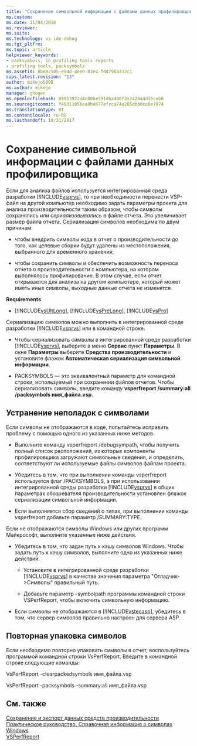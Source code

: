 ```yaml
---
title: "Сохранение символьной информации с файлами данных профилировщика | Документы Майкрософт"
ms.custom: 
ms.date: 11/04/2016
ms.reviewer: 
ms.suite: 
ms.technology: vs-ide-debug
ms.tgt_pltfrm: 
ms.topic: article
helpviewer_keywords:
- packsymbols, in profiling tools reports
- profiling tools, packsymbols
ms.assetid: 8b802505-e94d-4ee0-83e4-fdd790a332c1
caps.latest.revision: "13"
author: mikejo5000
ms.author: mikejo
manager: ghogen
ms.openlocfilehash: 89913922d4c806e591d6a488f35242444d16ceb0
ms.sourcegitcommit: f40311056ea0b4677efcca74a285dbb0ce0e7974
ms.translationtype: HT
ms.contentlocale: ru-RU
ms.lasthandoff: 10/31/2017
---
```

# <a name="saving-symbol-information-with-performance-data-files"></a>Сохранение символьной информации с файлами данных профилировщика
Если для анализа файлов используется интегрированная среда разработки [!INCLUDE[vsprvs](../code-quality/includes/vsprvs_md.md)], то при необходимости перенести VSP-файл на другой компьютер необходимо задать параметры проекта для анализа производительности таким образом, чтобы символы сохранялись или *сериализовывались* в файле отчета. Это увеличивает размер файла отчета. Сериализация символов необходима по двум причинам:  
  
-   чтобы внедрить символы кода в отчет о производительности до того, как целевые сборки будут удалены из местоположения, выбранного для временного хранения;  
  
-   чтобы сохранить символы и обеспечить возможность переноса отчета о производительности с компьютера, на котором выполнялось профилирование. В этом случае, если отчет открывается для анализа на другом компьютере, который может иметь иные символы, выходные данные отчета не изменятся.  
  
 **Requirements**  
  
-   [!INCLUDE[vsUltLong](../code-quality/includes/vsultlong_md.md)], [!INCLUDE[vsPreLong](../code-quality/includes/vsprelong_md.md)], [!INCLUDE[vsPro](../code-quality/includes/vspro_md.md)]  
  
 Сериализацию символов можно выполнить в интегрированной среде разработки [!INCLUDE[vsprvs](../code-quality/includes/vsprvs_md.md)] или в командной строке.  
  
-   Чтобы сериализовать символы в интегрированной среде разработки [!INCLUDE[vsprvs](../code-quality/includes/vsprvs_md.md)], выберите в меню **Сервис** пункт **Параметры**. В окне **Параметры** выберите **Средства производительности** и установите флажок **Автоматическая сериализация символьной информации**.  
  
-   PACKSYMBOLS — это эквивалентный параметр для командной строки, используемый при сохранении файлов отчетов. Чтобы сериализовать символы, введите команду **vsperfreport /summary:all /packsymbols имя_файла.vsp**.  
  
## <a name="troubleshooting-symbol-problems"></a>Устранение неполадок с символами  
 Если символы не отображаются в коде, попытайтесь исправить проблему с помощью одного из указанных ниже методов.  
  
-   Выполните команду vsperfreport /debugsympath, чтобы получить полный список расположений, из которых компоненты профилировщика загружают символьные сведения, и определить, соответствуют ли используемые файлы символов файлам проекта.  
  
-   Убедитесь в том, что при выполнении команды vsperfreport используется флаг /PACKSYMBOLS, а при использовании интегрированной среды разработки [!INCLUDE[vsprvs](../code-quality/includes/vsprvs_md.md)] в общих параметрах обозревателя производительности установлен флажок сериализации символьной информации.  
  
-   Если выполняется сбор сведений о типах, при выполнении команды vsperfreport добавьте параметр /SUMMARY:TYPE.  
  
 Если не отображаются символы Windows или других программ Майкрософт, выполните указанные ниже действия.  
  
-   Убедитесь в том, что задан путь к кэшу символов Windows. Чтобы задать путь к кэшу символов, выполните одно из указанных ниже действий.  
  
    -   Установите в интегрированной среде разработки [!INCLUDE[vsprvs](../code-quality/includes/vsprvs_md.md)] в качестве значения параметра "Отладчик->Символы" правильный путь.  
  
    -   Добавьте параметр -symbolpath программы командной строки VSPerfReport, чтобы включить символьную информацию.  
  
-   Если символы не отображаются в [!INCLUDE[vstecasp](../code-quality/includes/vstecasp_md.md)], убедитесь в том, что сервер символов правильно настроен для сервера ASP.  
  
## <a name="repacking-symbols"></a>Повторная упаковка символов  
 Если необходимо повторно упаковать символы в отчет, воспользуйтесь программой командной строки VsPerfReport. Введите в командной строке следующие команды:  
  
 VsPerfReport -clearpackedsymbols имя_файла.vsp  
  
 VsPerfReport -packsymbols -summary:all имя_файла.vsp  
  
## <a name="see-also"></a>См. также  
 [Сохранение и экспорт данных средств производительности](../profiling/saving-and-exporting-performance-tools-data.md)   
 [Практическое руководство. Справочная информация о символах Windows](../profiling/how-to-reference-windows-symbol-information.md)   
 [VSPerfReport](../profiling/vsperfreport.md)